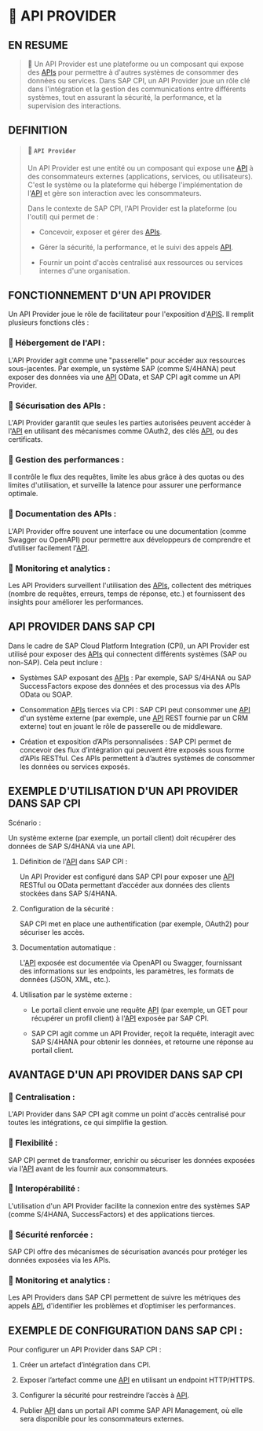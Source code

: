 # 🌸 API PROVIDER

## EN RESUME

> 🌺 Un API Provider est une plateforme ou un composant qui expose des [APIs](../☼%20UNIT%200%20-%20Lexicon/♠%20API.md) pour permettre à d'autres systèmes de consommer des données ou services. Dans SAP CPI, un API Provider joue un rôle clé dans l'intégration et la gestion des communications entre différents systèmes, tout en assurant la sécurité, la performance, et la supervision des interactions.

## DEFINITION

> #### 🍧 `API Provider`
>
> Un API Provider est une entité ou un composant qui expose une [API](../☼%20UNIT%200%20-%20Lexicon/♠%20API.md) à des consommateurs externes (applications, services, ou utilisateurs). C'est le système ou la plateforme qui héberge l'implémentation de l'[API](../☼%20UNIT%200%20-%20Lexicon/♠%20API.md) et gère son interaction avec les consommateurs.
>
> Dans le contexte de SAP CPI, l'API Provider est la plateforme (ou l'outil) qui permet de :
>
> - Concevoir, exposer et gérer des [APIs](../☼%20UNIT%200%20-%20Lexicon/♠%20API.md).
>
> - Gérer la sécurité, la performance, et le suivi des appels [API](../☼%20UNIT%200%20-%20Lexicon/♠%20API.md).
>
> - Fournir un point d'accès centralisé aux ressources ou services internes d'une organisation.

## FONCTIONNEMENT D'UN API PROVIDER

Un API Provider joue le rôle de facilitateur pour l'exposition d'[APIS](../☼%20UNIT%200%20-%20Lexicon/♠%20API.md). Il remplit plusieurs fonctions clés :

### 💮 Hébergement de l'API :

L'API Provider agit comme une "passerelle" pour accéder aux ressources sous-jacentes. Par exemple, un système SAP (comme S/4HANA) peut exposer des données via une [API](../☼%20UNIT%200%20-%20Lexicon/♠%20API.md) OData, et SAP CPI agit comme un API Provider.

### 💮 Sécurisation des APIs :

L'API Provider garantit que seules les parties autorisées peuvent accéder à l'[API](../☼%20UNIT%200%20-%20Lexicon/♠%20API.md) en utilisant des mécanismes comme OAuth2, des clés [API](../☼%20UNIT%200%20-%20Lexicon/♠%20API.md), ou des certificats.

### 💮 Gestion des performances :

Il contrôle le flux des requêtes, limite les abus grâce à des quotas ou des limites d'utilisation, et surveille la latence pour assurer une performance optimale.

### 💮 Documentation des APIs :

L'API Provider offre souvent une interface ou une documentation (comme Swagger ou OpenAPI) pour permettre aux développeurs de comprendre et d’utiliser facilement l'[API](../☼%20UNIT%200%20-%20Lexicon/♠%20API.md).

### 💮 Monitoring et analytics :

Les API Providers surveillent l'utilisation des [APIs](../☼%20UNIT%200%20-%20Lexicon/♠%20API.md), collectent des métriques (nombre de requêtes, erreurs, temps de réponse, etc.) et fournissent des insights pour améliorer les performances.

## API PROVIDER DANS SAP CPI

Dans le cadre de SAP Cloud Platform Integration (CPI), un API Provider est utilisé pour exposer des [APIs](../☼%20UNIT%200%20-%20Lexicon/♠%20API.md) qui connectent différents systèmes (SAP ou non-SAP). Cela peut inclure :

- Systèmes SAP exposant des [APIs](../☼%20UNIT%200%20-%20Lexicon/♠%20API.md) : Par exemple, SAP S/4HANA ou SAP SuccessFactors expose des données et des processus via des APIs OData ou SOAP.

- Consommation [APIs](../☼%20UNIT%200%20-%20Lexicon/♠%20API.md) tierces via CPI : SAP CPI peut consommer une [API](../☼%20UNIT%200%20-%20Lexicon/♠%20API.md) d'un système externe (par exemple, une [API](../☼%20UNIT%200%20-%20Lexicon/♠%20API.md) REST fournie par un CRM externe) tout en jouant le rôle de passerelle ou de middleware.

- Création et exposition d’APIs personnalisées : SAP CPI permet de concevoir des flux d’intégration qui peuvent être exposés sous forme d’APIs RESTful. Ces APIs permettent à d’autres systèmes de consommer les données ou services exposés.

## EXEMPLE D'UTILISATION D'UN API PROVIDER DANS SAP CPI

Scénario :

Un système externe (par exemple, un portail client) doit récupérer des données de SAP S/4HANA via une API.

1. Définition de l'[API](../☼%20UNIT%200%20-%20Lexicon/♠%20API.md) dans SAP CPI :

   Un API Provider est configuré dans SAP CPI pour exposer une [API](../☼%20UNIT%200%20-%20Lexicon/♠%20API.md) RESTful ou OData permettant d’accéder aux données des clients stockées dans SAP S/4HANA.

2. Configuration de la sécurité :

   SAP CPI met en place une authentification (par exemple, OAuth2) pour sécuriser les accès.

3. Documentation automatique :

   L'[API](../☼%20UNIT%200%20-%20Lexicon/♠%20API.md) exposée est documentée via OpenAPI ou Swagger, fournissant des informations sur les endpoints, les paramètres, les formats de données (JSON, XML, etc.).

4. Utilisation par le système externe :

   - Le portail client envoie une requête [API](../☼%20UNIT%200%20-%20Lexicon/♠%20API.md) (par exemple, un GET pour récupérer un profil client) à l'[API](../☼%20UNIT%200%20-%20Lexicon/♠%20API.md) exposée par SAP CPI.

   - SAP CPI agit comme un API Provider, reçoit la requête, interagit avec SAP S/4HANA pour obtenir les données, et retourne une réponse au portail client.

## AVANTAGE D'UN API PROVIDER DANS SAP CPI

### 💮 Centralisation :

L'API Provider dans SAP CPI agit comme un point d'accès centralisé pour toutes les intégrations, ce qui simplifie la gestion.

### 💮 Flexibilité :

SAP CPI permet de transformer, enrichir ou sécuriser les données exposées via l'[API](../☼%20UNIT%200%20-%20Lexicon/♠%20API.md) avant de les fournir aux consommateurs.

### 💮 Interopérabilité :

L'utilisation d'un API Provider facilite la connexion entre des systèmes SAP (comme S/4HANA, SuccessFactors) et des applications tierces.

### 💮 Sécurité renforcée :

SAP CPI offre des mécanismes de sécurisation avancés pour protéger les données exposées via les APIs.

### 💮 Monitoring et analytics :

Les API Providers dans SAP CPI permettent de suivre les métriques des appels [API](../☼%20UNIT%200%20-%20Lexicon/♠%20API.md), d'identifier les problèmes et d’optimiser les performances.

## EXEMPLE DE CONFIGURATION DANS SAP CPI :

Pour configurer un API Provider dans SAP CPI :

1. Créer un artefact d’intégration dans CPI.

2. Exposer l’artefact comme une [API](../☼%20UNIT%200%20-%20Lexicon/♠%20API.md) en utilisant un endpoint HTTP/HTTPS.

3. Configurer la sécurité pour restreindre l’accès à [API](../☼%20UNIT%200%20-%20Lexicon/♠%20API.md).

4. Publier [API](../☼%20UNIT%200%20-%20Lexicon/♠%20API.md) dans un portail API comme SAP API Management, où elle sera disponible pour les consommateurs externes.
